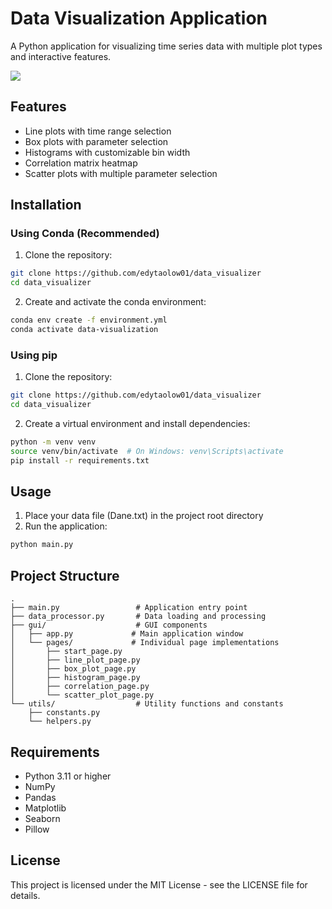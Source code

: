 # Data Visualization Application

A Python application for visualizing time series data with multiple plot types and interactive features.

![](data_vizualizer.gif)

## Features

- Line plots with time range selection
- Box plots with parameter selection
- Histograms with customizable bin width
- Correlation matrix heatmap
- Scatter plots with multiple parameter selection

## Installation

### Using Conda (Recommended)

1. Clone the repository:
```bash
git clone https://github.com/edytaolow01/data_visualizer
cd data_visualizer
```

2. Create and activate the conda environment:
```bash
conda env create -f environment.yml
conda activate data-visualization
```

### Using pip

1. Clone the repository:
```bash
git clone https://github.com/edytaolow01/data_visualizer
cd data_visualizer
```

2. Create a virtual environment and install dependencies:
```bash
python -m venv venv
source venv/bin/activate  # On Windows: venv\Scripts\activate
pip install -r requirements.txt
```

## Usage

1. Place your data file (Dane.txt) in the project root directory
2. Run the application:
```bash
python main.py
```

## Project Structure

```
.
├── main.py                 # Application entry point
├── data_processor.py       # Data loading and processing
├── gui/                    # GUI components
│   ├── app.py             # Main application window
│   └── pages/             # Individual page implementations
│       ├── start_page.py
│       ├── line_plot_page.py
│       ├── box_plot_page.py
│       ├── histogram_page.py
│       ├── correlation_page.py
│       └── scatter_plot_page.py
└── utils/                  # Utility functions and constants
    ├── constants.py
    └── helpers.py
```

## Requirements

- Python 3.11 or higher
- NumPy
- Pandas
- Matplotlib
- Seaborn
- Pillow

## License

This project is licensed under the MIT License - see the LICENSE file for details. 
